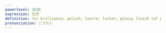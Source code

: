 ```yaml
---
powerlevel: 1638
expression: 光沢
definition: (n) brilliance; polish; lustre; luster; glossy finish (of photographs)
pronunciation: こうたく
---
```

